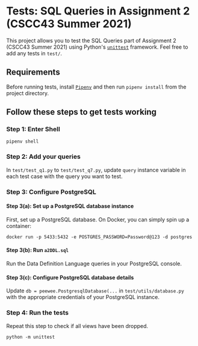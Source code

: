 # Tests: SQL Queries in Assignment 2 (CSCC43 Summer 2021)

This project allows you to test the SQL Queries part of Assignment 2 (CSCC43 Summer 2021) using Python's [`unittest`](https://docs.python.org/3/library/unittest.html) framework. Feel free to add any tests in `test/`.

## Requirements

Before running tests, install [`Pipenv`](https://pipenv.pypa.io/en/latest/) and then run `pipenv install` from the project directory.

## Follow these steps to get tests working

### Step 1: Enter Shell

```
pipenv shell
```

### Step 2: Add your queries

In `test/test_q1.py` to `test/test_q7.py`, update `query` instance variable in each test case with the query you want to test.

### Step 3: Configure PostgreSQL

#### Step 3(a): Set up a PostgreSQL database instance

First, set up a PostgreSQL database. On Docker, you can simply spin up a container:

```
docker run -p 5433:5432 -e POSTGRES_PASSWORD=Password@123 -d postgres 
```

#### Step 3(b): Run `a2DDL.sql`

Run the Data Definition Language queries in your PostgreSQL console.

#### Step 3(c): Configure PostgreSQL database details

Update `db = peewee.PostgresqlDatabase(...` in `test/utils/database.py` with the appropriate credentials of your PostgreSQL instance.

### Step 4: Run the tests

Repeat this step to check if all views have been dropped.

```
python -m unittest
```
